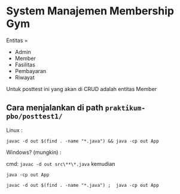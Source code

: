# System Manajemen Membership Gym
Entitas = 
- Admin
- Member
- Fasilitas
- Pembayaran
- Riwayat

Untuk posttest ini yang akan di CRUD adalah entitas Member 

## Cara menjalankan di path ```praktikum-pbo/posttest1/```

Linux :

```javac -d out $(find . -name "*.java") && java -cp out App```

Windows? (mungkin) :

cmd:
```javac -d out src\**\*.java``` 
kemudian

```java -cp out App```


```javac -d out $(find . -name "*.java") ;  java -cp out App```